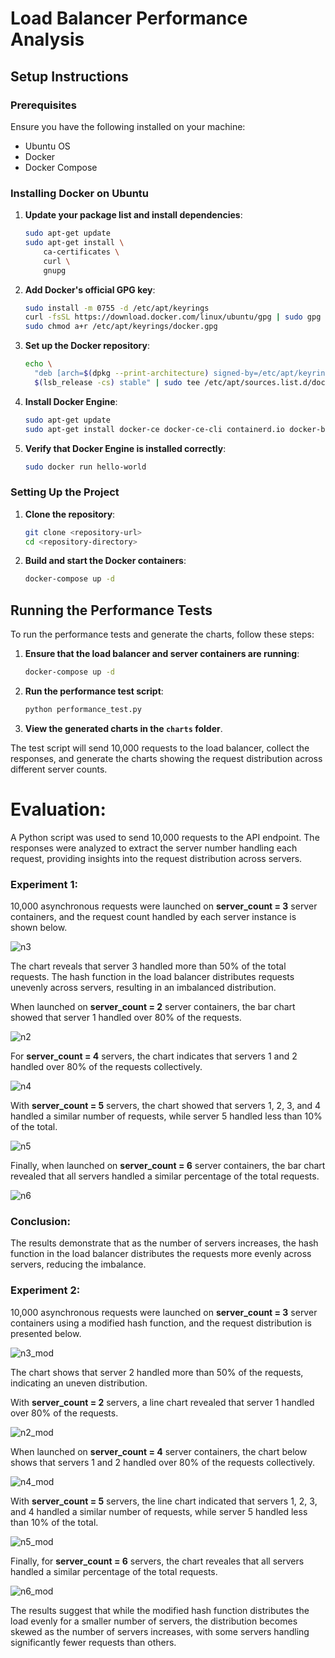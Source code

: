 # Load Balancer Performance Analysis

## Setup Instructions

### Prerequisites

Ensure you have the following installed on your machine:
- Ubuntu OS
- Docker
- Docker Compose

### Installing Docker on Ubuntu

1. **Update your package list and install dependencies**:
    ```sh
    sudo apt-get update
    sudo apt-get install \
        ca-certificates \
        curl \
        gnupg
    ```

2. **Add Docker's official GPG key**:
    ```sh
    sudo install -m 0755 -d /etc/apt/keyrings
    curl -fsSL https://download.docker.com/linux/ubuntu/gpg | sudo gpg --dearmor -o /etc/apt/keyrings/docker.gpg
    sudo chmod a+r /etc/apt/keyrings/docker.gpg
    ```

3. **Set up the Docker repository**:
    ```sh
    echo \
      "deb [arch=$(dpkg --print-architecture) signed-by=/etc/apt/keyrings/docker.gpg] https://download.docker.com/linux/ubuntu \
      $(lsb_release -cs) stable" | sudo tee /etc/apt/sources.list.d/docker.list > /dev/null
    ```

4. **Install Docker Engine**:
    ```sh
    sudo apt-get update
    sudo apt-get install docker-ce docker-ce-cli containerd.io docker-buildx-plugin docker-compose-plugin
    ```

5. **Verify that Docker Engine is installed correctly**:
    ```sh
    sudo docker run hello-world
    ```

### Setting Up the Project

1. **Clone the repository**:
    ```sh
    git clone <repository-url>
    cd <repository-directory>
    ```

2. **Build and start the Docker containers**:
    ```sh
    docker-compose up -d
    ```

## Running the Performance Tests

To run the performance tests and generate the charts, follow these steps:

1. **Ensure that the load balancer and server containers are running**:
    ```sh
    docker-compose up -d
    ```

2. **Run the performance test script**:
    ```sh
    python performance_test.py
    ```

3. **View the generated charts in the `charts` folder**.

The test script will send 10,000 requests to the load balancer, collect the responses, and generate the charts showing the request distribution across different server counts.

# Evaluation:

A Python script was used to send 10,000 requests to the API endpoint. The responses were analyzed to extract the server number handling each request, providing insights into the request distribution across servers.

### Experiment 1:

10,000 asynchronous requests were launched on **server_count = 3** server containers, and the request count handled by each server instance is shown below.

![n3](charts/n3.png)

The chart reveals that server 3 handled more than 50% of the total requests. The hash function in the load balancer distributes requests unevenly across servers, resulting in an imbalanced distribution.

When launched on **server_count = 2** server containers, the bar chart showed that server 1 handled over 80% of the requests.

![n2](charts/n2.png)


For **server_count = 4** servers, the chart indicates that servers 1 and 2 handled over 80% of the requests collectively.

![n4](charts/n4.png)

With **server_count = 5** servers, the chart showed that servers 1, 2, 3, and 4 handled a similar number of requests, while server 5 handled less than 10% of the total.

![n5](charts/n5.png)

Finally, when launched on **server_count = 6** server containers, the bar chart revealed that all servers handled a similar percentage of the total requests.

![n6](charts/n6.png)

### Conclusion:
The results demonstrate that as the number of servers increases, the hash function in the load balancer distributes the requests more evenly across servers, reducing the imbalance.

### Experiment 2:

10,000 asynchronous requests were launched on **server_count = 3** server containers using a modified hash function, and the request distribution is presented below.

![n3_mod](charts/n3_mod.png)

The chart shows that server 2 handled more than 50% of the requests, indicating an uneven distribution.

With **server_count = 2** servers, a line chart revealed that server 1 handled over 80% of the requests.

![n2_mod](charts/n2_mod.png)

When launched on **server_count = 4** server containers, the chart below shows that servers 1 and 2 handled over 80% of the requests collectively.

![n4_mod](charts/n4_mod.png)

With **server_count = 5** servers, the line chart indicated that servers 1, 2, 3, and 4 handled a similar number of requests, while server 5 handled less than 10% of the total.

![n5_mod](charts/n5_mod.png)

Finally, for **server_count = 6** servers, the chart reveales that all servers handled a similar percentage of the total requests.

![n6_mod](charts/n6_mod.png)

The results suggest that while the modified hash function distributes the load evenly for a smaller number of servers, the distribution becomes skewed as the number of servers increases, with some servers handling significantly fewer requests than others.
